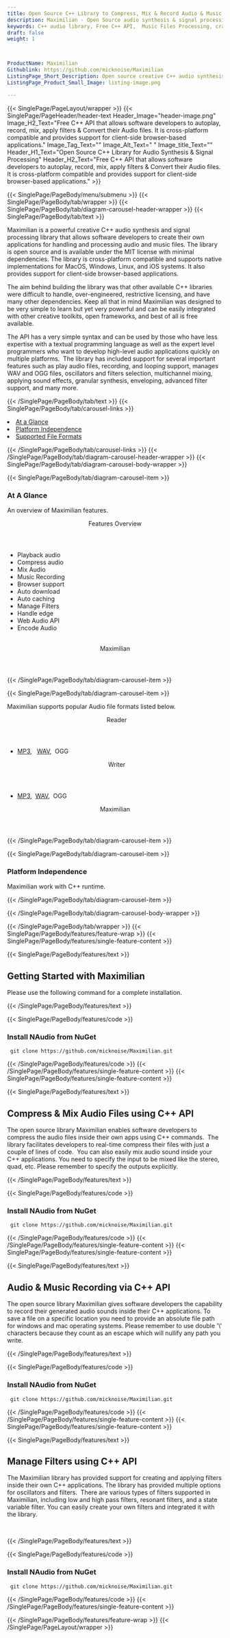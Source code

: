 ```yaml
---
title: Open Source C++ Library to Compress, Mix & Record Audio & Music Files
description: Maximilian - Open Source audio synthesis & signal processing library that allows to play, record, mix audio files, oscillators and filters selection & so on. 
keywords: C++ audio library, Free C++ API,  Music Files Processing, crate audio signals, load audio files, open source C++ libraries, Free Audio API, Open Source APIs for Audios, C++ Audio API, extract audio features, Create Free Audio, Convert Audio Free, Encode Audio Free, Convert MP3 Free, Free MP3 Converter, Free MP3 Encoder, Compress audio files, Mix audios, Record Audio files,  auto play music Files
draft: false
weight: 1



ProductName: Maximilian
Githublink: https://github.com/micknoise/Maximilian
ListingPage_Short_Description: Open source creative C++ audio synthesis and signal processing library that allows programmers to create apps for handling and processing audio and music files.
ListingPage_Product_Small_Image: listing-image.png 

---
```


{{< SinglePage/PageLayout/wrapper >}}
{{< SinglePage/PageHeader/header-text
Header_Image="header-image.png"
Image_H2_Text="Free C++ API that allows software developers to autoplay, record, mix, apply filters & Convert their Audio files. It is cross-platform compatible and provides support for client-side browser-based applications."
Image_Tag_Text=""
Image_Alt_Text=" "
Image_title_Text=""
Header_H1_Text="Open Source C++ Library for Audio Synthesis & Signal Processing"
Header_H2_Text="Free C++ API that allows software developers to autoplay, record, mix, apply filters & Convert their Audio files. It is cross-platform compatible and provides support for client-side browser-based applications." >}}

{{< SinglePage/PageBody/menu/submenu >}}
{{< SinglePage/PageBody/tab/wrapper >}}
{{< SinglePage/PageBody/tab/diagram-carousel-header-wrapper >}}
{{< SinglePage/PageBody/tab/text >}}



<p>Maximilian is a powerful creative C++ audio synthesis and signal processing library that allows software developers to create their own applications for handling and processing audio and music files. The library is open source and is available under the MIT license with minimal dependencies. The library is cross-platform compatible and supports native implementations for MacOS, Windows, Linux, and iOS systems. It also provides support for client-side browser-based applications.</p>
<p>The aim behind building the library was that other available C++ libraries were difficult to handle, over-engineered, restrictive licensing, and have many other dependencies. Keep all that in mind Maximilian was designed to be very simple to learn but yet very powerful and can be easily integrated with other creative toolkits, open frameworks, and best of all is free available.</p>
<p>The API has a very simple syntax and can be used by those who have less expertise with a textual programming language as well as the expert level programmers who want to develop high-level audio applications quickly on multiple platforms.  The library has included support for several important features such as play audio files, recording, and looping support, manages WAV and OGG files, oscillators and filters selection, multichannel mixing, applying sound effects, granular synthesis, enveloping, advanced filter support, and many more.</p>

{{< /SinglePage/PageBody/tab/text >}}
{{< SinglePage/PageBody/tab/carousel-links >}}

<li data-target="#diagramcarousel" data-slide-to="0"><a href="#">At a Glance</a></li>
<li data-target="#diagramcarousel" data-slide-to="2"><a href="#">Platform Independence</a></li>
<li data-target="#diagramcarousel" data-slide-to="1"><a class="activetab" href="#">Supported File Formats</a></li>


{{< /SinglePage/PageBody/tab/carousel-links >}}
{{< /SinglePage/PageBody/tab/diagram-carousel-header-wrapper >}}
{{< SinglePage/PageBody/tab/diagram-carousel-body-wrapper >}}

{{< SinglePage/PageBody/tab/diagram-carousel-item >}}
<h3>At A Glance</h3>
<p>An overview of Maximilian features.</p>
<div class="diagram1 d1-poi">
<div class="d1-row">
<div class="d1-col d1-right"><header>Features Overview</header>
<ul>
<li>Playback audio</li>
<li>Compress audio</li>
<li>Mix Audio</li>
<li>Music Recording</li>
<li>Browser support</li>
<li>Auto download</li>
<li>Auto caching</li>
<li>Manage Filters</li>
<li>Handle edge</li>
<li>Web Audio API</li>
<li>Encode Audio</li>
</ul>
</div>
<!--/left-->
<div class="d1-col d1-right"> </div>
</div>
<div class="d1-logo" style="border: none;"><header>Maximilian</header><footer><small></small></footer></div>
<!--/logo--></div>
<!--/diagram1-->
{{< /SinglePage/PageBody/tab/diagram-carousel-item >}}

{{< SinglePage/PageBody/tab/diagram-carousel-item >}}
<p>Maximilian supports popular Audio file formats listed below.</p>
<div class="diagram1 d2  d1-poi">
<div class="d1-row">
<div class="d1-col d1-left"><header><i class="fa fa-arrows-v "> </i> Reader</header>
<ul>
<li><a href="https://docs.fileformat.com/audio/mp3/">MP3</a>,   <a href="https://docs.fileformat.com/audio/wav/">WAV</a>,  OGG</li>
</ul>
</div>
<!--/left-->
<div class="d1-col d1-right"><header><i class="fa  fa-long-arrow-down"> </i> Writer</header>
<ul>
<li><a href="https://docs.fileformat.com/audio/mp3/">MP3</a>,  <a href="https://docs.fileformat.com/audio/wav/">WAV</a>,  OGG</li>
</ul>
</div>
<!--/right--></div>
<!--/row-->
<div class="d1-logo" style="border: none;"><header>Maximilian</header><footer><small></small></footer></div>
<!--/logo--></div>
<!--/diagram2-->
{{< /SinglePage/PageBody/tab/diagram-carousel-item >}}

{{< SinglePage/PageBody/tab/diagram-carousel-item >}}
<h3>Platform Independence</h3>
<p>Maximilian work with C++ runtime.</p>
{{< /SinglePage/PageBody/tab/diagram-carousel-item >}}

{{< /SinglePage/PageBody/tab/diagram-carousel-body-wrapper >}}

{{< /SinglePage/PageBody/tab/wrapper >}}
{{< SinglePage/PageBody/features/feature-wrap >}}
{{< SinglePage/PageBody/features/single-feature-content >}}

{{< SinglePage/PageBody/features/text >}}
<h2 class="h2title">Getting Started with Maximilian</h2>
<p> Please use the following command for a complete installation.</p>
{{< /SinglePage/PageBody/features/text >}}

{{< SinglePage/PageBody/features/code >}}
<h3>Install NAudio from NuGet</h3>
<pre><code class="html"> git clone https://github.com/micknoise/Maximilian.git</code></pre>


{{< /SinglePage/PageBody/features/code >}}
{{< /SinglePage/PageBody/features/single-feature-content >}}
{{< SinglePage/PageBody/features/single-feature-content >}}

{{< SinglePage/PageBody/features/text >}}
<h2 class="h2title">Compress & Mix Audio Files using C++ API</h2>
<p>The open source library Maximilian enables software developers to compress the audio files inside their own apps using C++ commands.  The library facilitates developers to real-time compress their files with just a couple of lines of code.  You can also easily mix audio sound inside your C++ applications. You need to specify the input to be mixed like the stereo, quad, etc. Please remember to specify the outputs explicitly.</p>

{{< /SinglePage/PageBody/features/text >}}

{{< SinglePage/PageBody/features/code >}}
<h3>Install NAudio from NuGet</h3>
<pre><code class="html"> git clone https://github.com/micknoise/Maximilian.git</code></pre>


{{< /SinglePage/PageBody/features/code >}}
{{< /SinglePage/PageBody/features/single-feature-content >}}
{{< SinglePage/PageBody/features/single-feature-content >}}

{{< SinglePage/PageBody/features/text >}}
<h2 class="h2title">Audio & Music Recording via C++ API</h2>
<p>The open source library Maximilian gives software developers the capability to record their generated audio sounds inside their C++ applications. To save a file on a specific location you need to provide an absolute file path for windows and mac operating systems. Please remember to use double '\' characters because they count as an escape which will nullify any path you write.</p>

{{< /SinglePage/PageBody/features/text >}}

{{< SinglePage/PageBody/features/code >}}
<h3>Install NAudio from NuGet</h3>
<pre><code class="html"> git clone https://github.com/micknoise/Maximilian.git</code></pre>


{{< /SinglePage/PageBody/features/code >}}
{{< /SinglePage/PageBody/features/single-feature-content >}}
{{< SinglePage/PageBody/features/single-feature-content >}}

{{< SinglePage/PageBody/features/text >}}
<h2 class="h2title">Manage Filters using C++ API</h2>
<p>The Maximilian library has provided support for creating and applying filters inside their own C++ applications. The library has provided multiple options for oscillators and filters.  There are various types of filters supported in Maximilian, including low and high pass filters, resonant filters, and a state variable filter. You can easily create your own filters and integrated it with the library.</p>
<p> </p>

{{< /SinglePage/PageBody/features/text >}}

{{< SinglePage/PageBody/features/code >}}
<h3>Install NAudio from NuGet</h3>
<pre><code class="html"> git clone https://github.com/micknoise/Maximilian.git</code></pre>


{{< /SinglePage/PageBody/features/code >}}
{{< /SinglePage/PageBody/features/single-feature-content >}}

{{< /SinglePage/PageBody/features/feature-wrap >}}
{{< /SinglePage/PageLayout/wrapper >}}